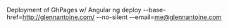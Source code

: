 
Deployment of GhPages w/ Angular
ng deploy --base-href=http://glennantoine.com/ --no-silent --email=me@glennantoine.com

